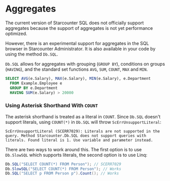 # Aggregates

The current version of Starcounter SQL does not officially support aggregates because the support of aggregates is not yet performance optimized.

However, there is an experimental support for aggregates in the SQL browser in Starcounter Administrator. It is also available in your code by using the method `Db.SQL`.

`Db.SQL` allows for aggregates with grouping \(`GROUP BY`\), conditions on groups \(`HAVING`\), and the standard set functions `AVG`, `SUM`, `COUNT`, `MAX` and `MIN`.

```sql
SELECT AVG(e.Salary), MAX(e.Salary), MIN(e.Salary), e.Department
  FROM Example.Employee e
  GROUP BY e.Department
  HAVING SUM(e.Salary) > 20000
```

### Using Asterisk Shorthand With `COUNT`

The asterisk shorthand is treated as a literal in `COUNT`. Since `Db.SQL` doesn't support literals, using `COUNT(*)` in `Db.SQL` will throw `ScErrUnsupportLiteral`:

```text
ScErrUnsupportLiteral (SCERR7029): Literals are not supported in the query. Method Starcounter.Db.SQL does not support queries with literals. Found literal is 1. Use variable and parameter instead.
```

There are two ways to work around this. The first option is to use `Db.SlowSQL` which supports literals, the second option is to use Linq:

```csharp
Db.SQL("SELECT COUNT(*) FROM Person"); // SCERR7029
Db.SlowSQL("SELECT COUNT(*) FROM Person"); // Works
Db.SQL("SELECT p FROM Person p").Count(); // Works
```


